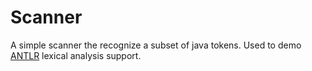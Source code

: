 # Scanner
A simple scanner the recognize a subset of java tokens.
Used to demo [ANTLR](https://www.antlr.org/) lexical analysis support.